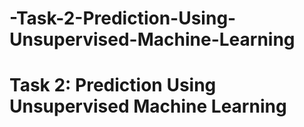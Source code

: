 # -Task-2-Prediction-Using-Unsupervised-Machine-Learning
# Task 2: Prediction Using Unsupervised Machine Learning
